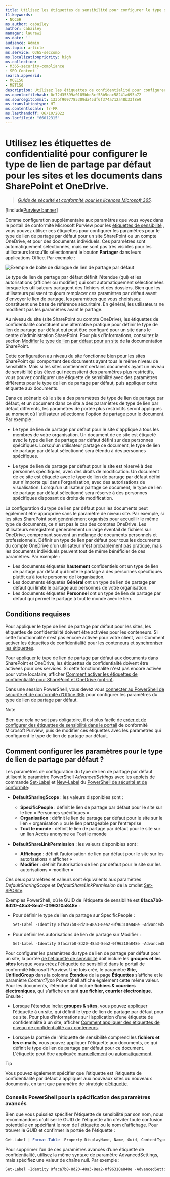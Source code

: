 ```yaml
---
title: Utilisez les étiquettes de sensibilité pour configurer le type de lien de partage par défaut
f1.keywords:
- NOCSH
ms.author: cabailey
author: cabailey
manager: laurawi
ms.date: ''
audience: Admin
ms.topic: article
ms.service: O365-seccomp
ms.localizationpriority: high
ms.collection:
- M365-security-compliance
- SPO_Content
search.appverid:
- MOE150
- MET150
description: Utilisez les étiquettes de confidentialité pour configurer le type de lien de partage par défaut pour les sites et les documents dans SharePoint et OneDrive.
ms.openlocfilehash: 0c72d35399a0185bbd8cf58b5eac58241a695b72
ms.sourcegitcommit: 133bf9097785309da45df6f374a712a48b33f8e9
ms.translationtype: HT
ms.contentlocale: fr-FR
ms.lasthandoff: 06/10/2022
ms.locfileid: "66012315"
---
```

# <a name="use-sensitivity-labels-to-configure-the-default-sharing-link-type-for-sites-and-documents-in-sharepoint-and-onedrive"></a>Utilisez les étiquettes de confidentialité pour configurer le type de lien de partage par défaut pour les sites et les documents dans SharePoint et OneDrive.

>*[Guide de sécurité et conformité pour les licences Microsoft 365](/office365/servicedescriptions/microsoft-365-service-descriptions/microsoft-365-tenantlevel-services-licensing-guidance/microsoft-365-security-compliance-licensing-guidance).*

[!include[Purview banner](../includes/purview-rebrand-banner.md)]

Comme configuration supplémentaire aux paramètres que vous voyez dans le portail de conformité Microsoft Purview pour les [étiquettes de sensibilité](sensitivity-labels.md) , vous pouvez utiliser ces étiquettes pour configurer les paramètres pour le type de lien de partage par défaut pour un site SharePoint ou un compte OneDrive, et pour des documents individuels. Ces paramètres sont automatiquement sélectionnés, mais ne sont pas très visibles pour les utilisateurs lorsqu'ils sélectionnent le bouton **Partager** dans leurs applications Office. Par exemple :

![Exemple de boîte de dialogue de lien de partage par défaut](../media/default-sharing-link-example.png)

Le type de lien de partage par défaut définit l'étendue (qui) et les autorisations (afficher ou modifier) qui sont automatiquement sélectionnées lorsque les utilisateurs partagent des fichiers et des dossiers. Bien que les utilisateurs puissent toujours remplacer ces paramètres par défaut avant d'envoyer le lien de partage, les paramètres que vous choisissez constituent une base de référence sécuritaire. En général, les utilisateurs ne modifient pas les paramètres avant le partage.

Au niveau du site (site SharePoint ou compte OneDrive), les étiquettes de confidentialité constituent une alternative pratique pour définir le type de lien de partage par défaut qui peut être configuré pour un site dans le centre d'administration SharePoint. Pour plus d'informations, consultez la section [Modifier le type de lien par défaut pour un site](/sharepoint/change-default-sharing-link) de la documentation SharePoint.

Cette configuration au niveau du site fonctionne bien pour les sites SharePoint qui comportent des documents ayant tous le même niveau de sensibilité. Mais si les sites contiennent certains documents ayant un niveau de sensibilité plus élevé qui nécessitent des paramètres plus restrictifs, vous pouvez configurer une étiquette de sensibilité avec des paramètres différents pour le type de lien de partage par défaut, puis appliquer cette étiquette aux documents.

Dans ce scénario où le site a des paramètres de type de lien de partage par défaut, et un document dans ce site a des paramètres de type de lien par défaut différents, les paramètres de portée plus restrictifs seront appliqués au moment où l'utilisateur sélectionne l'option de partage pour le document. Par exemple :

- Le type de lien de partage par défaut pour le site s'applique à tous les membres de votre organisation. Un document de ce site est étiqueté avec le type de lien de partage par défaut défini sur des personnes spécifiques. Lorsqu'un utilisateur partage ce document, le type de lien de partage par défaut sélectionné sera étendu à des personnes spécifiques.

- Le type de lien de partage par défaut pour le site est réservé à des personnes spécifiques, avec des droits de modification. Un document de ce site est étiqueté avec le type de lien de partage par défaut défini sur n'importe qui dans l'organisation, avec des autorisations de visualisation. Lorsqu'un utilisateur partage ce document, le type de lien de partage par défaut sélectionné sera réservé à des personnes spécifiques disposant de droits de modification.

La configuration du type de lien par défaut pour les documents peut également être appropriée sans le paramètre de niveau site. Par exemple, si les sites SharePoint sont généralement organisés pour accueillir le même type de documents, ce n'est pas le cas des comptes OneDrive. Les utilisateurs enregistrent généralement un large éventail de fichiers sur OneDrive, comprenant souvent un mélange de documents personnels et professionnels. Définir un type de lien par défaut pour tous les documents du compte OneDrive d'un utilisateur n'est probablement pas pratique, mais les documents individuels peuvent tout de même bénéficier de ces paramètres. Par exemple :

- Les documents étiquetés **hautement** confidentiels ont un type de lien de partage par défaut qui limite le partage à des personnes spécifiques plutôt qu’à toute personne de l’organisation.
- Les documents étiquetés **Général** ont un type de lien de partage par défaut qui limite le partage aux personnes de votre organisation.
- Les documents étiquetés **Personnel** ont un type de lien de partage par défaut qui permet le partage à tout le monde avec le lien.

## <a name="prerequisites"></a>Conditions requises

Pour appliquer le type de lien de partage par défaut pour les sites, les étiquettes de confidentialité doivent être activées pour les conteneurs. Si cette fonctionnalité n’est pas encore activée pour votre client, voir Comment activer les étiquettes de confidentialité pour les conteneurs et [synchroniser les étiquettes](sensitivity-labels-teams-groups-sites.md#how-to-enable-sensitivity-labels-for-containers-and-synchronize-labels).

Pour appliquer le type de lien de partage par défaut aux documents dans SharePoint et OneDrive, les étiquettes de confidentialité doivent être activées pour ces services. Si cette fonctionnalité n'est pas encore activée pour votre locataire, afficher [Comment activer les étiquettes de confidentialité pour SharePoint et OneDrive (opt-in)](sensitivity-labels-sharepoint-onedrive-files.md#how-to-enable-sensitivity-labels-for-sharepoint-and-onedrive-opt-in).

Dans une session PowerShell, vous devez vous [connecter au PowerShell de sécurité et de conformité d’Office 365](/powershell/exchange/office-365-scc/connect-to-scc-powershell/connect-to-scc-powershell) pour configurer les paramètres du type de lien de partage par défaut.

> [!NOTE]
> Bien que cela ne soit pas obligatoire, il est plus facile de [créer et de configurer des étiquettes de sensibilité dans le portail](create-sensitivity-labels.md) de conformité Microsoft Purview, puis de modifier ces étiquettes avec les paramètres qui configurent le type de lien de partage par défaut.

## <a name="how-to-configure-settings-for-the-default-sharing-link-type"></a>Comment configurer les paramètres pour le type de lien de partage par défaut ?

Les paramètres de configuration du type de lien de partage par défaut utilisent le paramètre PowerShell *AdvancedSettings* avec les applets de commande [Set-Label](/powershell/module/exchange/set-label) et [New-Label](/powershell/module/exchange/new-labelpolicy) du [ PowerShell de sécurité et de conformité](/powershell/exchange/scc-powershell):

- **DefaultSharingScope** : les valeurs disponibles sont :
    - **SpecificPeople** : définit le lien de partage par défaut pour le site sur le lien « Personnes spécifiques »
    - **Organisation** : définit le lien de partage par défaut pour le site sur le lien « organisation » ou le lien partageable par l’entreprise
    - **Tout le monde** : définit le lien de partage par défaut pour le site sur un lien Accès anonyme ou Tout le monde

- **DefaultShareLinkPermission** : les valeurs disponibles sont :
    - **Affichage** : définit l’autorisation de lien par défaut pour le site sur les autorisations « afficher »
    - **Modifier** : définit l’autorisation de lien par défaut pour le site sur les autorisations « modifier »

Ces deux paramètres et valeurs sont équivalents aux paramètres *DefaultSharingScope* et *DefaultShareLinkPermission* de la cmdlet [Set-SPOSite](/powershell/module/sharepoint-online/set-sposite).

Exemples PowerShell, où le GUID de l’étiquette de sensibilité est **8faca7b8-8d20-48a3-8ea2-0f96310a848e** :

- Pour définir le type de lien de partage sur SpecificPeople :
    
    ````powershell
    Set-Label -Identity 8faca7b8-8d20-48a3-8ea2-0f96310a848e -AdvancedSettings @{DefaultSharingScope="SpecificPeople"}
    ````

- Pour définir les autorisations de lien de partage sur Modifier :
    
    ````powershell
    Set-Label -Identity 8faca7b8-8d20-48a3-8ea2-0f96310a848e -AdvancedSettings @{DefaultShareLinkPermission="Edit"}
    ````

Pour configurer les paramètres du type de lien de partage par défaut pour un site, la portée [de l'étiquette de sensibilité](sensitivity-labels.md#label-scopes) doit inclure les **groupes et les sites** lorsque vous créez l'étiquette de sensibilité dans le portail de conformité Microsoft Purview. Une fois créé, le paramètre **Site, UnifiedGroup** dans la colonne **Étendue** de la page **Étiquettes** s’affiche et le paramètre *ContentType* PowerShell affiche également cette même valeur. Pour les documents, l’étendue doit inclure **fichiers & courriers électroniques**, qui s’affiche en tant **que fichier, courrier électronique**. Ensuite :

- Lorsque l’étendue inclut **groupes & sites**, vous pouvez appliquer l’étiquette à un site, qui définit le type de lien de partage par défaut pour ce site. Pour plus d’informations sur l’application d’une étiquette de confidentialité à un site, afficher [Comment appliquer des étiquettes de niveau de confidentialité aux conteneurs](sensitivity-labels-teams-groups-sites.md#how-to-apply-sensitivity-labels-to-containers).

- Lorsque la portée de l'étiquette de sensibilité comprend les **fichiers et les e-mails**, vous pouvez appliquer l'étiquette aux documents, ce qui définit le type de lien de partage par défaut pour ce document. L'étiquette peut être appliquée [manuellement](https://support.microsoft.com/office/apply-sensitivity-labels-to-your-files-and-email-in-office-2f96e7cd-d5a4-403b-8bd7-4cc636bae0f9) ou [automatiquement](apply-sensitivity-label-automatically.md).

> [!TIP]
> Vous pouvez également spécifier que l’étiquette est l’étiquette de confidentialité par défaut à appliquer aux nouveaux sites ou nouveaux documents, en tant que paramètre de stratégie [d’étiquette](sensitivity-labels.md#what-label-policies-can-do).

### <a name="powershell-tips-for-specifying-the-advanced-settings"></a>Conseils PowerShell pour la spécification des paramètres avancés

Bien que vous puissiez spécifier l'étiquette de sensibilité par son nom, nous recommandons d'utiliser le GUID de l'étiquette afin d'éviter toute confusion potentielle en spécifiant le nom de l'étiquette ou le nom d'affichage. Pour trouver le GUID et confirmer la portée de l'étiquette :

````powershell
Get-Label | Format-Table -Property DisplayName, Name, Guid, ContentType
````

Pour supprimer l’un de ces paramètres avancés d’une étiquette de confidentialité, utilisez la même syntaxe de paramètre AdvancedSettings, mais spécifiez une valeur de chaîne null. Par exemple :

````powershell
Set-Label -Identity 8faca7b8-8d20-48a3-8ea2-0f96310a848e -AdvancedSettings @{DefaultSharingScope=""}
````

